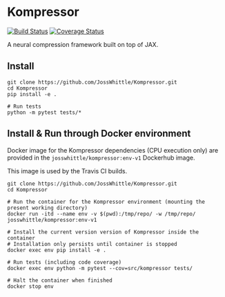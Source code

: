 # Kompressor

[![Build Status](https://travis-ci.com/JossWhittle/Kompressor.svg?token=vubJNeXp5jXw6jqyAo97&branch=master)](https://travis-ci.com/JossWhittle/Kompressor) [![Coverage Status](https://coveralls.io/repos/github/JossWhittle/Kompressor/badge.svg?branch=development&service=github&kill_cache=1)](https://coveralls.io/github/JossWhittle/Kompressor?branch=development&service=github&kill_cache=1)

A neural compression framework built on top of JAX.

## Install

```
git clone https://github.com/JossWhittle/Kompressor.git
cd Kompressor
pip install -e .

# Run tests
python -m pytest tests/*
```

## Install & Run through Docker environment

Docker image for the Kompressor dependencies (CPU execution only) are provided in the `josswhittle/kompressor:env-v1` Dockerhub image.

This image is used by the Travis CI builds.

```
git clone https://github.com/JossWhittle/Kompressor.git
cd Kompressor

# Run the container for the Kompressor environment (mounting the present working directory)
docker run -itd --name env -v $(pwd):/tmp/repo/ -w /tmp/repo/ josswhittle/kompressor:env-v1

# Install the current version version of Kompressor inside the container 
# Installation only persists until container is stopped
docker exec env pip install -e .

# Run tests (including code coverage)
docker exec env python -m pytest --cov=src/kompressor tests/

# Halt the container when finished
docker stop env
```
